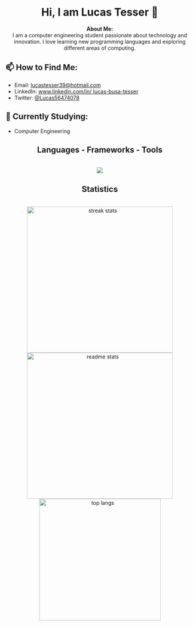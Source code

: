 <h1 align="center">Hi, I am Lucas Tesser 👋</h1>
<p align="center">
  <strong>About Me:</strong>
  <br>
I am a computer engineering student passionate about technology and innovation. I love learning new programming languages ​​and exploring different areas of computing.
</p>

<h2>📫 How to Find Me:</h2>
<ul>
  <li>Email: <a href="mailto:seu-email@example.com">lucastesser39@hotmail.com</a></li>
  <li>LinkedIn: <a href="https://linkedin.com/in/seu-perfil">www.linkedin.com/in/
lucas-busa-tesser
</a></li>
  <li>Twitter: <a href="https://twitter.com/Lucas56474078">@Lucas56474078</a></li>
</ul>
<h2>🌱 Currently Studying:</h2>
<ul>
  <li>Computer Engineering</li>
</ul>
<h2 align="center">Languages - Frameworks - Tools</h2>
<br/>
<div align="center">
  <img src="https://skillicons.dev/icons?i=vscode,git,github,html,css,figma,python,pycharm,javascript,nodejs,wordpress,windows,notion" />
<br>
</div>
<h2 align="center">Statistics</h2>
<br>
<div align=center>
  <img width=390 src="https://streak-stats.demolab.com/?user=tesserlucas&count_private=true&theme=react&border_radius=10" alt="streak stats"/>
  <img width=390 src="https://github-readme-stats.vercel.app/api?username=tesserlucas&count_private=true&show_icons=true&theme=react&rank_icon=github&border_radius=10" alt="readme stats" />
  <br/>
  <img width=325 align="center" src="https://github-readme-stats.vercel.app/api/top-langs/?username=tesserlucas&hide=HTML&langs_count=8&layout=compact&theme=react&border_radius=10&size_weight=0.5&count_weight=0.5&exclude_repo=github-readme-stats" alt="top langs" />
</div>
